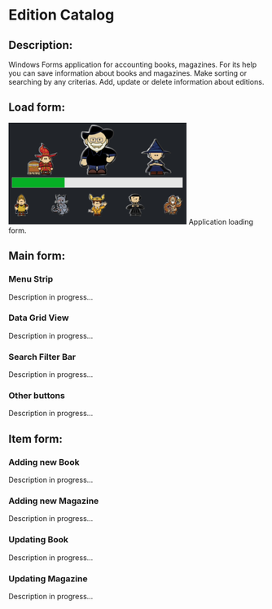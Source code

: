 # Edition Catalog
## Description:
Windows Forms application for accounting books, magazines. For its help you can save information about books and magazines. Make sorting or searching by any criterias. Add, update or delete information about editions.
## Load form:
<img src = "EditionCatalog.CMD/imeges/LoadForm.PNG" width=350 height=200>
Application loading form.

## Main form:
### Menu Strip 
Description in progress...
### Data Grid View 
Description in progress...
### Search Filter Bar 
Description in progress...
### Other buttons
Description in progress...
## Item form:
### Adding new Book
Description in progress...
### Adding new Magazine
Description in progress...
### Updating  Book 
 Description in progress...
### Updating Magazine
Description in progress...

